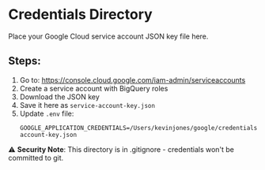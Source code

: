 # Credentials Directory

Place your Google Cloud service account JSON key file here.

## Steps:

1. Go to: https://console.cloud.google.com/iam-admin/serviceaccounts
2. Create a service account with BigQuery roles
3. Download the JSON key
4. Save it here as `service-account-key.json`
5. Update `.env` file:
   ```
   GOOGLE_APPLICATION_CREDENTIALS=/Users/kevinjones/google/credentials/service-account-key.json
   ```

⚠️ **Security Note**: This directory is in .gitignore - credentials won't be committed to git.


